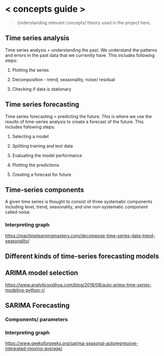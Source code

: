 # < concepts guide >
> Understanding relevant concepts/ theory used in the project here.

## Time series analysis
Time series analysis = understanding the past.
We understand the patterns and errors in the past data that we currwntly have. This includes following steps:

1. Plotting the series

2. Decomposition - trend, seasonality, noise/ residual

3. Checking if data is stationary

## Time series forecasting
Time series forecasting = predicting the future.
This is where we use the results of time-series analysis to create a forecast of the future. This includes following steps:

1. Selecting a model

   
2. Splitting training and test data

   
3. Evaluating the model performance

   
4. Plotting the predictions
   
5. Creating a forecast for future 

## Time-series components
A given time series is thought to consist of three systematic components including level, trend, seasonality, and one non-systematic component called noise. 

### Interpreting graph 
https://machinelearningmastery.com/decompose-time-series-data-trend-seasonality/ 

## Different kinds of time-series forecasting models

## ARIMA model selection
https://www.analyticsvidhya.com/blog/2018/08/auto-arima-time-series-modeling-python-r/ 


## SARIMA Forecasting
### Components/ parameters 
### Interpreting graph 
https://www.geeksforgeeks.org/sarima-seasonal-autoregressive-integrated-moving-average/ 
